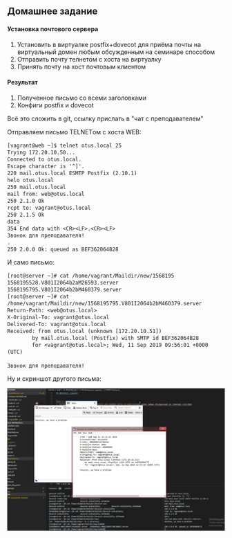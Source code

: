 ## Домашнее задание


#### Установка почтового сервера
1. Установить в виртуалке postfix+dovecot для приёма почты на виртуальный домен любым обсужденным на семинаре способом
2. Отправить почту телнетом с хоста на виртуалку
3. Принять почту на хост почтовым клиентом

#### Результат
1. Полученное письмо со всеми заголовками
2. Конфиги postfix и dovecot

Всё это сложить в git, ссылку прислать в "чат с преподавателем"

Отправляем письмо TELNETом с хоста WEB:

```
[vagrant@web ~]$ telnet otus.local 25
Trying 172.20.10.50...
Connected to otus.local.
Escape character is '^]'.
220 mail.otus.local ESMTP Postfix (2.10.1)
helo otus.local
250 mail.otus.local
mail from: web@otus.local
250 2.1.0 Ok
rcpt to: vagrant@otus.local
250 2.1.5 Ok
data
354 End data with <CR><LF>.<CR><LF>
Звонок для преподавателя!
.
250 2.0.0 Ok: queued as BEF362064B28

```
И само письмо: 

```
[root@server ~]# cat /home/vagrant/Maildir/new/1568195
1568195528.V801I2064b2aM26593.server   1568195795.V801I2064b2bM460379.server
[root@server ~]# cat /home/vagrant/Maildir/new/1568195795.V801I2064b2bM460379.server
Return-Path: <web@otus.local>
X-Original-To: vagrant@otus.local
Delivered-To: vagrant@otus.local
Received: from otus.local (unknown [172.20.10.51])
        by mail.otus.local (Postfix) with SMTP id BEF362064B28
        for <vagrant@otus.local>; Wed, 11 Sep 2019 09:56:01 +0000 (UTC)

Звонок для преподавателя!
```

Ну и скриншот другого письма:

![mail.PNG](mail.PNG)